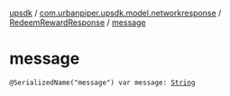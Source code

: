 [upsdk](../../index.md) / [com.urbanpiper.upsdk.model.networkresponse](../index.md) / [RedeemRewardResponse](index.md) / [message](./message.md)

# message

`@SerializedName("message") var message: `[`String`](https://kotlinlang.org/api/latest/jvm/stdlib/kotlin/-string/index.html)